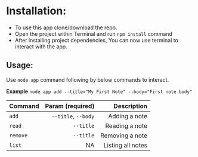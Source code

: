 # Installation:

- To use this app clone/download the repo.
- Open the project within Terminal and run `npm install` command
- After installing project dependencies, You can now use terminal to interact with the app.

## Usage:

Use `node app` command following by below commands to interact.

**Example** `node app add --title="My First Note" --body="First note body"`

| Command  |    Param (required) |       Description |
| -------- | ------------------: | ----------------: |
| `add`    | `--title`, `--body` |     Adding a note |
| `read`   |           `--title` |    Reading a note |
| `remove` |           `--title` |   Removing a note |
| `list`   |                  NA | Listing all notes |
